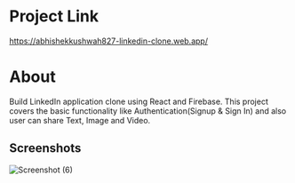 # Project Link
https://abhishekkushwah827-linkedin-clone.web.app/

# About
Build LinkedIn application clone using React and Firebase. This project covers the basic functionality like Authentication(Signup & Sign In) and also user can share Text, Image and Video.

## Screenshots

![Screenshot (6)](https://user-images.githubusercontent.com/63289147/188314371-56c16a00-8bbe-4d90-8b3c-54da157cfdd1.png)



